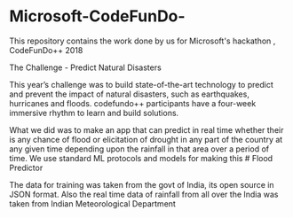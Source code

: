 # Microsoft-CodeFunDo-
This repository contains the work done by us for Microsoft's hackathon , CodeFunDo++ 2018

The Challenge - Predict Natural Disasters

This year’s challenge was to build state-of-the-art technology to predict and prevent the impact of natural disasters, such as earthquakes, hurricanes and floods. codefundo++ participants have a four-week immersive rhythm to learn and build solutions.

What we did was to make an app that can predict in real time whether their is any chance of flood or elicitation of drought in any part of the country at any given time depending upon the rainfall in that area over a period of time. We use standard ML protocols and models for making this # Flood Predictor

The data for training was taken from the govt of India, its open source in JSON format. Also the real time data of rainfall from all over the India was taken from Indian Meteorological Department
